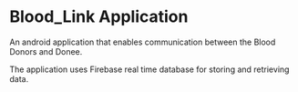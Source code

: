 # Blood_Link Application
An android application that enables communication between the Blood Donors and Donee.

The application uses Firebase real time database for storing and retrieving data.


